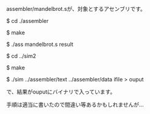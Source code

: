 assembler/mandelbrot.sが、対象とするアセンブリです。

$ cd ./assembler

$ make

$ ./ass mandelbrot.s result

$ cd ../sim2

$ make

$ ./sim ../assembler/text ../assembler/data ifile > ouput

で、結果がouputにバイナリで入っています。

手順は適当に書いたので間違い等あるかもしれませんが...
